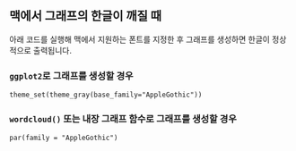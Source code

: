 맥에서 그래프의 한글이 깨질 때
---

아래 코드를 실행해 맥에서 지원하는 폰트를 지정한 후 그래프를 생성하면 한글이 정상적으로 출력됩니다.

### `ggplot2`로 그래프를 생성할 경우

`theme_set(theme_gray(base_family="AppleGothic"))`

### `wordcloud()` 또는 내장 그래프 함수로 그래프를 생성할 경우

`par(family = "AppleGothic")`



